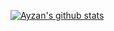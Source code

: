 [![Ayzan's github stats](https://github-readme-stats.vercel.app/api?username=ayzansalt)](https://ayzan.tech/)
